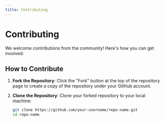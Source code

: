 ```yaml
---
title: Contributing
---
```


# Contributing

We welcome contributions from the community! Here's how you can get involved:

## How to Contribute

1. **Fork the Repository**: Click the "Fork" button at the top of the repository page to create a copy of the repository under your GitHub account.

2. **Clone the Repository**: Clone your forked repository to your local machine:
   ```sh
   git clone https://github.com/your-username/repo-name.git
   cd repo-name
